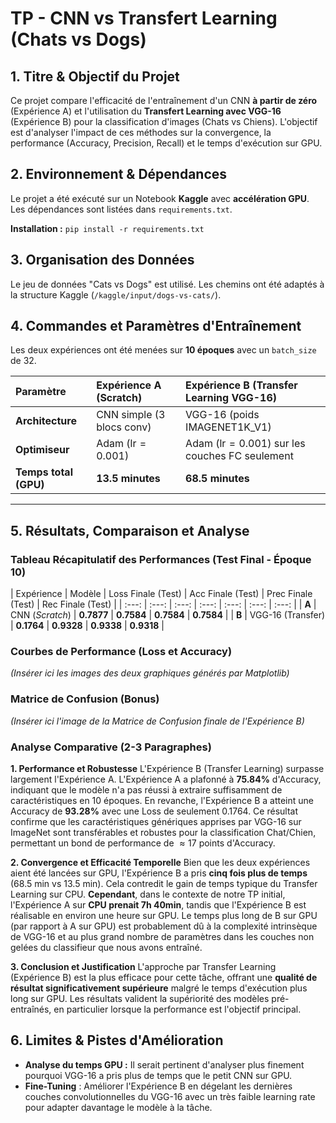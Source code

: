 # TP - CNN vs Transfert Learning (Chats vs Dogs)

## 1. Titre & Objectif du Projet

Ce projet compare l'efficacité de l'entraînement d'un CNN **à partir de zéro** (Expérience A) et l'utilisation du **Transfert Learning avec VGG-16** (Expérience B) pour la classification d'images (Chats vs Chiens). L'objectif est d'analyser l'impact de ces méthodes sur la convergence, la performance (Accuracy, Precision, Recall) et le temps d'exécution sur GPU.

## 2. Environnement & Dépendances

Le projet a été exécuté sur un Notebook **Kaggle** avec **accélération GPU**. Les dépendances sont listées dans `requirements.txt`.

**Installation :** `pip install -r requirements.txt`

## 3. Organisation des Données

Le jeu de données "Cats vs Dogs" est utilisé. Les chemins ont été adaptés à la structure Kaggle (`/kaggle/input/dogs-vs-cats/`).

## 4. Commandes et Paramètres d'Entraînement

Les deux expériences ont été menées sur **10 époques** avec un `batch_size` de 32.

| Paramètre | Expérience A (Scratch) | Expérience B (Transfer Learning VGG-16) |
| :--- | :--- | :--- |
| **Architecture** | CNN simple (3 blocs conv) | VGG-16 (poids IMAGENET1K_V1) |
| **Optimiseur** | Adam ($\text{lr} = 0.001$) | Adam ($\text{lr} = 0.001$) sur les couches FC seulement |
| **Temps total (GPU)** | **13.5 minutes** | **68.5 minutes** |

---

## 5. Résultats, Comparaison et Analyse

### Tableau Récapitulatif des Performances (Test Final - Époque 10)

| Expérience | Modèle | Loss Finale (Test) | Acc Finale (Test) | Prec Finale (Test) | Rec Finale (Test) |
| :---: | :---: | :---: | :---: | :---: | :---: | :---: |
| **A** | CNN (*Scratch*) | **0.7877** | **0.7584** | **0.7584** | **0.7584** |
| **B** | VGG-16 (Transfer) | **0.1764** | **0.9328** | **0.9338** | **0.9318** |

### Courbes de Performance (Loss et Accuracy)

*(Insérer ici les images des deux graphiques générés par Matplotlib)* 

### Matrice de Confusion (Bonus)

*(Insérer ici l'image de la Matrice de Confusion finale de l'Expérience B)*

### Analyse Comparative (2-3 Paragraphes)

**1. Performance et Robustesse**
L'Expérience B (Transfer Learning) surpasse largement l'Expérience A. L'Expérience A a plafonné à **$75.84 \%$** d'Accuracy, indiquant que le modèle n'a pas réussi à extraire suffisamment de caractéristiques en 10 époques. En revanche, l'Expérience B a atteint une Accuracy de **$93.28 \%$** avec une Loss de seulement $0.1764$. Ce résultat confirme que les caractéristiques génériques apprises par VGG-16 sur ImageNet sont transférables et robustes pour la classification Chat/Chien, permettant un bond de performance de $\approx 17$ points d'Accuracy.

**2. Convergence et Efficacité Temporelle**
Bien que les deux expériences aient été lancées sur GPU, l'Expérience B a pris **cinq fois plus de temps** (68.5 min vs 13.5 min). Cela contredit le gain de temps typique du Transfer Learning sur CPU. **Cependant**, dans le contexte de notre TP initial, l'Expérience A sur **CPU prenait 7h 40min**, tandis que l'Expérience B est réalisable en environ une heure sur GPU. Le temps plus long de B sur GPU (par rapport à A sur GPU) est probablement dû à la complexité intrinsèque de VGG-16 et au plus grand nombre de paramètres dans les couches non gelées du classifieur que nous avons entraîné.

**3. Conclusion et Justification**
L'approche par Transfer Learning (Expérience B) est la plus efficace pour cette tâche, offrant une **qualité de résultat significativement supérieure** malgré le temps d'exécution plus long sur GPU. Les résultats valident la supériorité des modèles pré-entraînés, en particulier lorsque la performance est l'objectif principal.

## 6. Limites & Pistes d'Amélioration

* **Analyse du temps GPU :** Il serait pertinent d'analyser plus finement pourquoi VGG-16 a pris plus de temps que le petit CNN sur GPU.
* **Fine-Tuning** : Améliorer l'Expérience B en dégelant les dernières couches convolutionnelles du VGG-16 avec un très faible learning rate pour adapter davantage le modèle à la tâche.